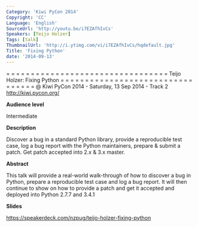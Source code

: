 ```yaml
---
Category: 'Kiwi PyCon 2014'
Copyright: 'CC'
Language: 'English'
SourceUrl: 'http://youtu.be/i7EZAfhIvCs'
Speakers: [Teijo Holzer]
Tags: [talk]
ThumbnailUrl: 'http://i.ytimg.com/vi/i7EZAfhIvCs/hqdefault.jpg'
Title: 'Fixing Python'
date: '2014-09-13'
---
```

= = = = = = = = = = = = = = = = = = = = = = = = = = = = = = = = = 
Teijo Holzer:
Fixing Python
= = = = = = = = = = = = = = = = = = = = = = = = = = = = = = = = = 
@ Kiwi PyCon 2014 - Saturday, 13 Sep 2014 - Track 2
http://kiwi.pycon.org/

**Audience level**

Intermediate

**Description**

Discover a bug in a standard Python library, provide a reproducible test case, log a bug report with the Python maintainers, prepare & submit a patch. Get patch accepted into 2.x & 3.x master.

**Abstract**

This talk will provide a real-world walk-through of how to discover a bug in Python, prepare a reproducible test case and log a bug report. It will then continue to show on how to provide a patch and get it accepted and deployed into Python 2.7.7 and 3.4.1

**Slides**

https://speakerdeck.com/nzpug/teijo-holzer-fixing-python

